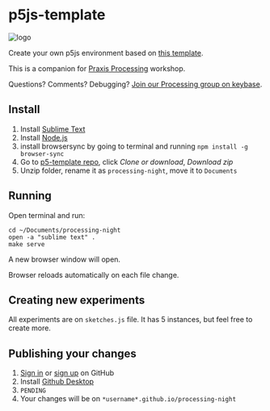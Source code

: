 # p5js-template

![logo](https://praxis.nyc/assets/favicons/apple-touch-icon.png)

Create your own p5js environment based on [this template](https://praxis.nyc/p5js-template).

This is a companion for [Praxis Processing](https://praxis.nyc/processing) workshop.

Questions? Comments? Debugging? [Join our Processing group on keybase](https://keybase.io/team/praxis_nyc.processing).

## Install

1. Install [Sublime Text](https://www.sublimetext.com/)
2. Install [Node.js](https://nodejs.org/en/download/)
3. install browsersync by going to terminal and running `npm install -g browser-sync`
4. Go to [p5-template repo](https://github.com/praxisnyc/p5js-template), click *Clone or download*, *Download zip*
5. Unzip folder, rename it as `processing-night`, move it to `Documents`

## Running 

Open terminal and run:

```
cd ~/Documents/processing-night
open -a "sublime text" .
make serve
```

A new browser window will open. 

Browser reloads automatically on each file change.

## Creating new experiments

All experiments are on `sketches.js` file. It has 5 instances, but feel free to create more. 


## Publishing your changes

1. [Sign in](https://github.com/login) or [sign up](https://github.com/join?source=header-home) on GitHub 
2. Install [Github Desktop](https://desktop.github.com/)
3. `PENDING`
4. Your changes will be on `*username*.github.io/processing-night`